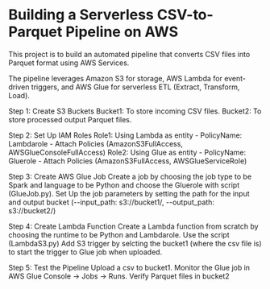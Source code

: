 # Building a Serverless CSV-to-Parquet Pipeline on AWS

This project is to build an automated pipeline that converts CSV files into Parquet format using AWS Services.

The pipeline leverages Amazon S3 for storage, AWS Lambda for event-driven triggers, and AWS Glue for serverless ETL (Extract, Transform, Load).

Step 1: Create S3 Buckets
Bucket1: To store incoming CSV files.
Bucket2: To store processed output Parquet files.

Step 2: Set Up IAM Roles
Role1: Using Lambda as entity - PolicyName: Lambdarole - Attach Policies (AmazonS3FullAccess, AWSGlueConsoleFullAccess)
Role2: Using Glue as entity - PolicyName: Gluerole - Attach Policies (AmazonS3FullAccess, AWSGlueServiceRole)

Step 3: Create AWS Glue Job
Create a job by choosing the job type to be Spark and language to be Python and choose the Gluerole with script (GlueJob.py). 
Set Up the job parameters by setting the path for the input and output bucket (--input_path: s3://bucket1/, --output_path: s3://bucket2/)

Step 4: Create Lambda Function
Create a Lambda function from scratch by choosing the runtime to be Python and Lambdarole.
Use the script (LambdaS3.py)
Add S3 trigger by selcting the bucket1 (where the csv file is) to start the trigger to Glue job when uploaded.

Step 5: Test the Pipeline
Upload a csv to bucket1.
Monitor the Glue job in AWS Glue Console → Jobs → Runs.
Verify Parquet files in bucket2
